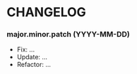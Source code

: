 CHANGELOG
=========

### major.minor.patch (YYYY-MM-DD) ###

* Fix: ...
* Update: ...
* Refactor: ...